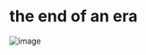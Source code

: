 # the end of an era

![image](https://github.com/orl4nd1/orl4nd1/assets/75501391/52cb3cc3-cad5-4131-88cc-b399d096270f)
